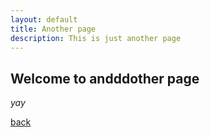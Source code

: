 ```yaml
---
layout: default
title: Another page
description: This is just another page
---
```


## Welcome to andddother page

_yay_

[back](./)



